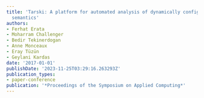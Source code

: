 ```yaml
---
title: 'Tarski: A platform for automated analysis of dynamically configurable traceability
  semantics'
authors:
- Ferhat Erata
- Moharram Challenger
- Bedir Tekinerdogan
- Anne Monceaux
- Eray Tüzün
- Geylani Kardas
date: '2017-01-01'
publishDate: '2023-11-25T03:29:16.263293Z'
publication_types:
- paper-conference
publication: '*Proceedings of the Symposium on Applied Computing*'
---
```

